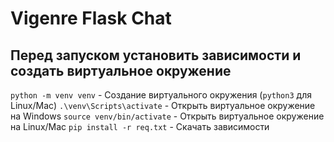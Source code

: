 # Vigenre Flask Chat

## Перед запуском установить зависимости и создать виртуальное окружение
`python -m venv venv` - Создание виртуального окружения (`python3` для Linux/Mac)
`.\venv\Scripts\activate` - Открыть виртуальное окружение на Windows
`source venv/bin/activate` - Открыть виртуальное окружение на Linux/Mac
`pip install -r req.txt` - Скачать зависимости